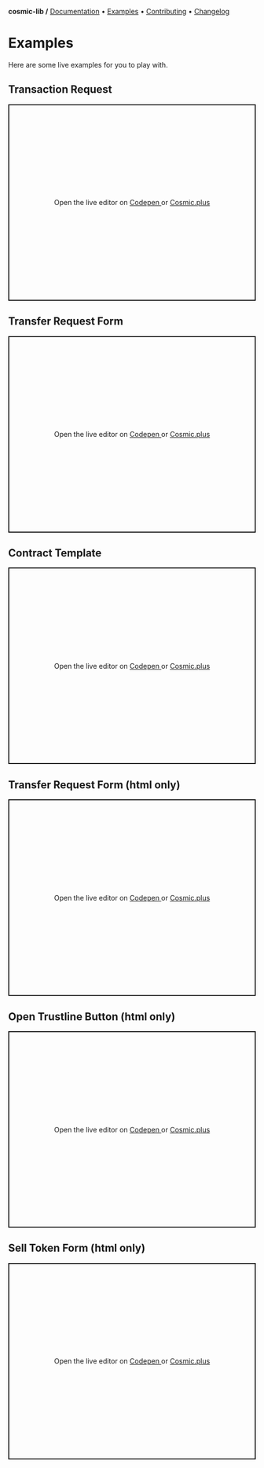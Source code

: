 **cosmic-lib /**
[Documentation](https://cosmic.plus/#view:js-cosmic-lib/web/doc)
• [Examples](https://cosmic.plus/#view:js-cosmic-lib/EXAMPLES)
• [Contributing](https://cosmic.plus/#view:js-cosmic-lib/CONTRIBUTING)
• [Changelog](https://cosmic.plus/#view:js-cosmic-lib/CHANGELOG)

# Examples

Here are some live examples for you to play with.

<script async src="https://static.codepen.io/assets/embed/ei.js" hidden></script>

## Transaction Request

<!--QWLdPeo--><p class="codepen" data-height="400" data-theme-id="37456" data-default-tab="js,result" data-user="cosmic-plus" data-slug-hash="QWLdPeo" data-preview="true" data-editable="true" style="height: 400px; box-sizing: border-box; display: flex; align-items: center; justify-content: center; border: 2px solid; margin: 1em 0; padding: 1em;" data-pen-title="cosmic-lib, Transaction Request">
  <span>
    Open the live editor on
    <a href="https://codepen.io/cosmic-plus/pen/QWLdPeo?editors=1010#0">
      Codepen
    </a> or
    <a href="https://cosmic.plus/#view:js-cosmic-lib/EXAMPLES">
      Cosmic.plus
    </a>
  </span>
</p>

## Transfer Request Form

<!--wZEwjK--><p class="codepen" data-height="400" data-theme-id="37456" data-default-tab="js,result" data-user="cosmic-plus" data-slug-hash="wZEwjK" data-preview="true" data-editable="true" style="height: 400px; box-sizing: border-box; display: flex; align-items: center; justify-content: center; border: 2px solid; margin: 1em 0; padding: 1em;" data-pen-title="cosmic-lib, Transfer Request Form">
  <span>
    Open the live editor on
    <a href="https://codepen.io/cosmic-plus/pen/wZEwjK?editors=1010#0">
      Codepen
    </a> or
    <a href="https://cosmic.plus/#view:js-cosmic-lib/EXAMPLES">
      Cosmic.plus
    </a>
  </span>
</p>

## Contract Template

<!--rNBQGEP--><p class="codepen" data-height="400" data-theme-id="37456" data-default-tab="js,result" data-user="cosmic-plus" data-slug-hash="rNBQGEP" data-preview="true" data-editable="true" style="height: 400px; box-sizing: border-box; display: flex; align-items: center; justify-content: center; border: 2px solid; margin: 1em 0; padding: 1em;" data-pen-title="cosmic-lib, Contract Template">
  <span>
    Open the live editor on
    <a href="https://codepen.io/cosmic-plus/pen/rNBQGEP?editors=1010#0">
      Codepen
    </a> or
    <a href="https://cosmic.plus/#view:js-cosmic-lib/EXAMPLES">
      Cosmic.plus
    </a>
  </span>
</p>

## Transfer Request Form (html only)

<!--xxKLXNZ--><p class="codepen" data-height="400" data-theme-id="37456" data-default-tab="html,result" data-user="cosmic-plus" data-slug-hash="xxKLXNZ" data-preview="true" data-editable="true" style="height: 400px; box-sizing: border-box; display: flex; align-items: center; justify-content: center; border: 2px solid; margin: 1em 0; padding: 1em;" data-pen-title="html-only, Transfer Request Form">
  <span>
    Open the live editor on
    <a href="https://codepen.io/cosmic-plus/pen/xxKLXNZ?editors=1000#0">
      Codepen
    </a> or
    <a href="https://cosmic.plus/#view:js-cosmic-lib/EXAMPLES">
      Cosmic.plus
    </a>
  </span>
</p>

## Open Trustline Button (html only)

<!--QWLQLBG--><p class="codepen" data-height="400" data-theme-id="37456" data-default-tab="html,result" data-user="cosmic-plus" data-slug-hash="QWLQLBG" data-preview="true" data-editable="true" style="height: 400px; box-sizing: border-box; display: flex; align-items: center; justify-content: center; border: 2px solid; margin: 1em 0; padding: 1em;" data-pen-title="cosmic-lib, Open Trustline Button">
  <span>
    Open the live editor on
    <a href="https://codepen.io/cosmic-plus/pen/QWLQLBG?editors=1000#0">
      Codepen
    </a> or
    <a href="https://cosmic.plus/#view:js-cosmic-lib/EXAMPLES">
      Cosmic.plus
    </a>
  </span>
</p>

## Sell Token Form (html only)

<!--zYOROWW--><p class="codepen" data-height="400" data-theme-id="37456" data-default-tab="html,result" data-user="cosmic-plus" data-slug-hash="zYOROWW" data-preview="true" data-editable="true" style="height: 400px; box-sizing: border-box; display: flex; align-items: center; justify-content: center; border: 2px solid; margin: 1em 0; padding: 1em;" data-pen-title="html-only, Sell Token Form">
  <span>
    Open the live editor on
    <a href="https://codepen.io/cosmic-plus/pen/zYOROWW?editors=1000#0">
      Codepen
    </a> or
    <a href="https://cosmic.plus/#view:js-cosmic-lib/EXAMPLES">
      Cosmic.plus
    </a>
  </span>
</p>
